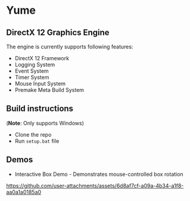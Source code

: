 # Yume
## DirectX 12 Graphics Engine
The engine is currently supports following features:
- DirectX 12 Framework
- Logging System
- Event System
- Timer System
- Mouse Input System
- Premake Meta Build System

## Build instructions
(**Note**: Only supports Windows)
- Clone the repo
- Run `setup.bat` file

## Demos
- Interactive Box Demo - Demonstrates mouse-controlled box rotation

https://github.com/user-attachments/assets/6d8af7cf-a09a-4b34-a1f8-aa0a1a0185a0






